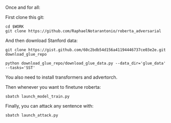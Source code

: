 Once and for all:

First clone this git:

```
cd $WORK
git clone https://github.com/RaphaelNotarantonio/roberta_adversarial
```

And then download Stanford data:

```
git clone https://gist.github.com/60c2bdb54d156a41194446737ce03e2e.git download_glue_repo

python download_glue_repo/download_glue_data.py --data_dir='glue_data' --tasks='SST'
```

You also need to install transformers and advertorch.

Then whenever you want to finetune roberta:

```
sbatch launch_model_train.py
```

Finally, you can attack any sentence with:

```
sbatch launch_attack.py  
```
